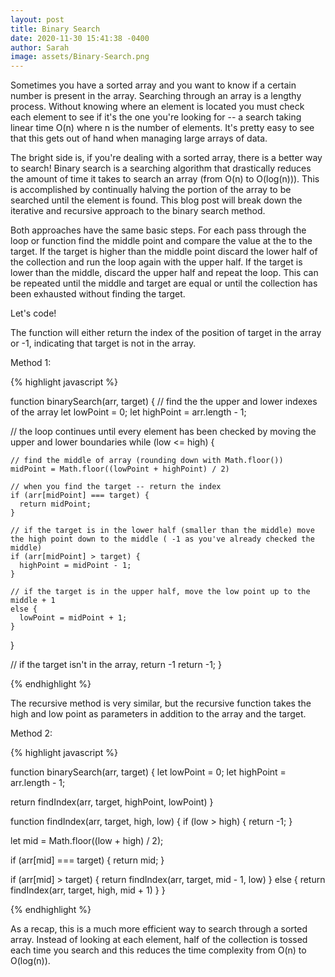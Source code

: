 ```yaml
---
layout: post
title: Binary Search
date: 2020-11-30 15:41:38 -0400
author: Sarah
image: assets/Binary-Search.png
---
```


Sometimes you have a sorted array and you want to know if a certain number is present in the array. Searching through an array is a lengthy process. Without knowing where an element is located you must check each element to see if it's the one you're looking for -- a search taking linear time O(n) where n is the number of elements. It's pretty easy to see that this gets out of hand when managing large arrays of data. 

The bright side is, if you're dealing with a sorted array, there is a better way to search! Binary search is a searching algorithm that drastically reduces the amount of time it takes to search an array (from O(n) to O(log(n))). This is accomplished by continually halving the portion of the array to be searched until the element is found. This blog post will break down the iterative and recursive approach to the binary search method. 

Both approaches have the same basic steps. For each pass through the loop or function find the middle point and compare the value at the to the target. If the target is higher than the middle point discard the lower half of the collection and run the loop again with the upper half. If the target is lower than the middle, discard the upper half and repeat the loop. This can be repeated until the middle and target are equal or until the collection has been exhausted without finding the target. 

Let's code!

The function will either return the index of the position of target in the array or -1, indicating that target is not in the array.

Method 1:

{% highlight javascript %}

function binarySearch(arr, target) {
  // find the the upper and lower indexes of the array
  let lowPoint = 0;
  let highPoint = arr.length - 1;

  // the loop continues until every element has been checked by moving the upper and lower boundaries
  while (low <= high) {
    
    // find the middle of array (rounding down with Math.floor())
    midPoint = Math.floor((lowPoint + highPoint) / 2)

    // when you find the target -- return the index
    if (arr[midPoint] === target) {
      return midPoint;
    }

    // if the target is in the lower half (smaller than the middle) move the high point down to the middle ( -1 as you've already checked the middle)
    if (arr[midPoint] > target) {
      highPoint = midPoint - 1;
    } 
    
    // if the target is in the upper half, move the low point up to the middle + 1
    else {
      lowPoint = midPoint + 1;
    }
  }

  // if the target isn't in the array, return -1
  return -1;
}

{% endhighlight %}

The recursive method is very similar, but the recursive function takes the high and low point as parameters in addition to the array and the target.

Method 2: 

{% highlight javascript %}

function binarySearch(arr, target) {
  let lowPoint = 0;
  let highPoint = arr.length - 1;

  return findIndex(arr, target, highPoint, lowPoint)
}

function findIndex(arr, target, high, low) {
  if (low > high) {
    return -1;
  }

  let mid = Math.floor((low + high) / 2);

  if (arr[mid] === target) {
    return mid;
  }

  if (arr[mid] > target) {
    return findIndex(arr, target, mid - 1, low)
  } else {
    return findIndex(arr, target, high, mid + 1)
  }
}

{% endhighlight %}

As a recap, this is a much more efficient way to search through a sorted array. Instead of looking at each element, half of the collection is tossed each time you search and this reduces the time complexity from O(n) to O(log(n)).